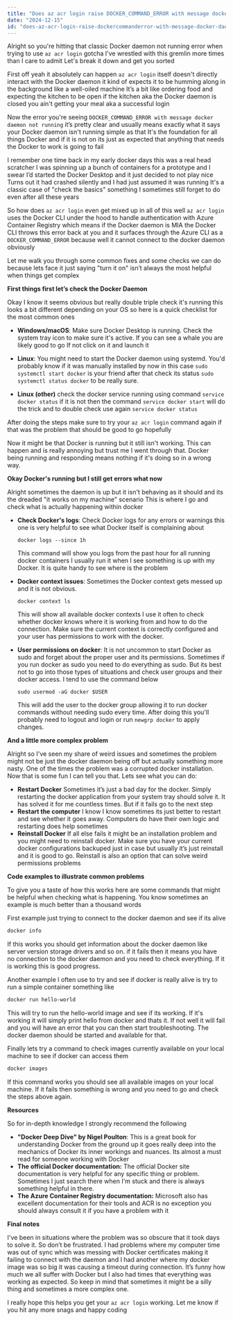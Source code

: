 ```yaml
---
title: "Does az acr login raise DOCKER_COMMAND_ERROR with message docker daemon not running?"
date: "2024-12-15"
id: "does-az-acr-login-raise-dockercommanderror-with-message-docker-daemon-not-running"
---
```


Alright so you're hitting that classic Docker daemon not running error when trying to use `az acr login` gotcha I've wrestled with this gremlin more times than I care to admit Let's break it down and get you sorted

First off yeah it absolutely can happen `az acr login` itself doesn't directly interact with the Docker daemon it kind of expects it to be humming along in the background like a well-oiled machine It’s a bit like ordering food and expecting the kitchen to be open if the kitchen aka the Docker daemon is closed you ain't getting your meal aka a successful login

Now the error you're seeing `DOCKER_COMMAND_ERROR with message docker daemon not running` it’s pretty clear and usually means exactly what it says your Docker daemon isn't running simple as that It's the foundation for all things Docker and if it is not on its just as expected that anything that needs the Docker to work is going to fail

I remember one time back in my early docker days this was a real head scratcher I was spinning up a bunch of containers for a prototype and I swear I’d started the Docker Desktop and it just decided to not play nice Turns out it had crashed silently and I had just assumed it was running It's a classic case of "check the basics" something I sometimes still forget to do even after all these years

So how does `az acr login` even get mixed up in all of this well `az acr login` uses the Docker CLI under the hood to handle authentication with Azure Container Registry which means if the Docker daemon is MIA the Docker CLI throws this error back at you and it surfaces through the Azure CLI as a `DOCKER_COMMAND_ERROR` because well it cannot connect to the docker daemon obviously

Let me walk you through some common fixes and some checks we can do because lets face it just saying "turn it on" isn’t always the most helpful when things get complex

**First things first let’s check the Docker Daemon**

Okay I know it seems obvious but really double triple check it's running this looks a bit different depending on your OS so here is a quick checklist for the most common ones

*   **Windows/macOS**: Make sure Docker Desktop is running. Check the system tray icon to make sure it's active. If you can see a whale you are likely good to go If not click on it and launch it

*   **Linux**: You might need to start the Docker daemon using systemd. You'd probably know if it was manually installed by now in this case `sudo systemctl start docker` is your friend after that check its status `sudo systemctl status docker` to be really sure.

*  **Linux (other)** check the docker service running using command `service docker status` if it is not then the command `service docker start` will do the trick and to double check use again `service docker status`

After doing the steps make sure to try your `az acr login` command again if that was the problem that should be good to go hopefully

Now it might be that Docker is running but it still isn't working. This can happen and is really annoying but trust me I went through that. Docker being running and responding means nothing if it's doing so in a wrong way.

**Okay Docker's running but I still get errors what now**

Alright sometimes the daemon is up but it isn't behaving as it should and its the dreaded "it works on my machine" scenario This is where I go and check what is actually happening within docker

*   **Check Docker's logs**: Check Docker logs for any errors or warnings this one is very helpful to see what Docker itself is complaining about

    `docker logs --since 1h`

    This command will show you logs from the past hour for all running docker containers I usually run it when I see something is up with my Docker. It is quite handy to see where is the problem

*   **Docker context issues**: Sometimes the Docker context gets messed up and it is not obvious.

    `docker context ls`

    This will show all available docker contexts I use it often to check whether docker knows where it is working from and how to do the connection. Make sure the current context is correctly configured and your user has permissions to work with the docker.

*  **User permissions on docker**:  It is not uncommon to start Docker as sudo and forget about the proper user and its permissions. Sometimes if you run docker as sudo you need to do everything as sudo. But its best not to go into those types of situations and check user groups and their docker access. I tend to use the command below

    `sudo usermod -aG docker $USER`

    This will add the user to the docker group allowing it to run docker commands without needing sudo every time.
    After doing this you'll probably need to logout and login or run `newgrp docker` to apply changes.

**And a little more complex problem**

Alright so I've seen my share of weird issues and sometimes the problem might not be just the docker daemon being off but actually something more nasty. One of the times the problem was a corrupted docker installation. Now that is some fun I can tell you that. Lets see what you can do:

*   **Restart Docker**
Sometimes it’s just a bad day for the docker. Simply restarting the docker application from your system tray should solve it. It has solved it for me countless times. But if it fails go to the next step
*  **Restart the computer**
I know I know sometimes its just better to restart and see whether it goes away. Computers do have their own logic and restarting does help sometimes
*   **Reinstall Docker**
If all else fails it might be an installation problem and you might need to reinstall docker. Make sure you have your current docker configurations backuped just in case but usually it’s just reinstall and it is good to go. Reinstall is also an option that can solve weird permissions problems

**Code examples to illustrate common problems**

To give you a taste of how this works here are some commands that might be helpful when checking what is happening. You know sometimes an example is much better than a thousand words

First example just trying to connect to the docker daemon and see if its alive

```bash
docker info
```

If this works you should get information about the docker daemon like server version storage drivers and so on. if it fails then it means you have no connection to the docker daemon and you need to check everything. If it is working this is good progress.

Another example I often use to try and see if docker is really alive is try to run a simple container something like

```bash
docker run hello-world
```

This will try to run the hello-world image and see if its working. If it's working it will simply print hello from docker and thats it. If not well it will fail and you will have an error that you can then start troubleshooting. The docker daemon should be started and available for that.

Finally lets try a command to check images currently available on your local machine to see if docker can access them

```bash
docker images
```

If this command works you should see all available images on your local machine. If it fails then something is wrong and you need to go and check the steps above again.

**Resources**

So for in-depth knowledge I strongly recommend the following

*   **"Docker Deep Dive" by Nigel Poulton**: This is a great book for understanding Docker from the ground up it goes really deep into the mechanics of Docker its inner workings and nuances. Its almost a must read for someone working with Docker
*   **The official Docker documentation:** The official Docker site documentation is very helpful for any specific thing or problem. Sometimes I just search there when I'm stuck and there is always something helpful in there.
*   **The Azure Container Registry documentation:** Microsoft also has excellent documentation for their tools and ACR is no exception you should always consult it if you have a problem with it

**Final notes**

I've been in situations where the problem was so obscure that it took days to solve it. So don’t be frustrated. I had problems where my computer time was out of sync which was messing with Docker certificates making it failing to connect with the daemon and I had another where my docker image was so big it was causing a timeout during connection. It’s funny how much we all suffer with Docker but I also had times that everything was working as expected. So keep in mind that sometimes it might be a silly thing and sometimes a more complex one.

I really hope this helps you get your `az acr login` working. Let me know if you hit any more snags and happy coding

